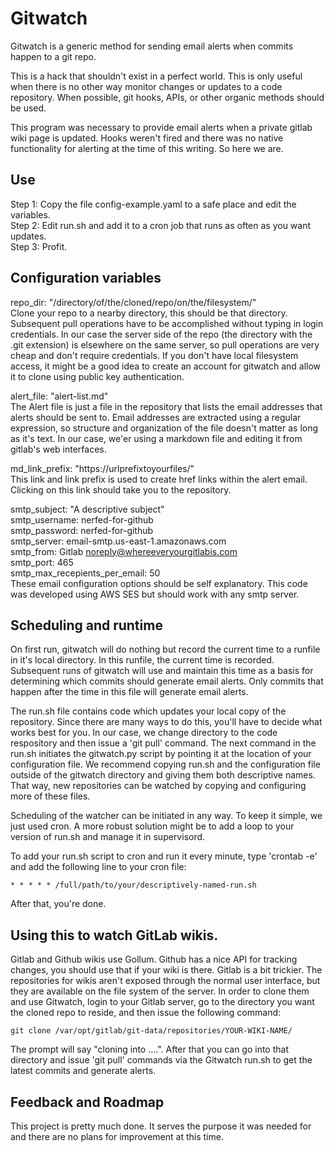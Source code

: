 # Gitwatch
Gitwatch is a generic method for sending email alerts when commits happen to a git repo.

This is a hack that shouldn't exist in a perfect world. This is only useful
when there is no other way monitor changes or updates to a code repository.
When possible, git hooks, APIs, or other organic methods should be used.

This program was necessary to provide email alerts when a private gitlab wiki
page is updated. Hooks weren't fired and there was no native functionality
for alerting at the time of this writing. So here we are.

## Use
Step 1: Copy the file config-example.yaml to a safe place and edit the variables.  
Step 2: Edit run.sh and add it to a cron job that runs as often as you want updates.   
Step 3: Profit.

## Configuration variables

repo_dir: "/directory/of/the/cloned/repo/on/the/filesystem/"  
Clone your repo to a nearby directory, this should be that directory.
Subsequent pull operations have to
be accomplished without typing in login credentials. In our case the server
side of the repo (the directory with the .git extension) is elsewhere on the
same server, so pull operations are very cheap and don't require credentials. If
you don't have local filesystem access, it might be a good idea to create an
account for gitwatch and allow it to clone using public key authentication.

alert_file: "alert-list.md"  
The Alert file is just a file in the repository that lists the email addresses
that alerts should be sent to. Email addresses are extracted using a regular
expression, so structure and organization of the file doesn't matter as long
as it's text. In our case, we'er using a markdown file and editing it from
gitlab's web interfaces.

md_link_prefix: "https://urlprefixtoyourfiles/"  
This link and link prefix is used to create href links within the alert email.
Clicking on this link should take you to the repository.

smtp_subject: "A descriptive subject"  
smtp_username: nerfed-for-github  
smtp_password: nerfed-for-github  
smtp_server: email-smtp.us-east-1.amazonaws.com  
smtp_from: Gitlab <noreply@whereeveryourgitlabis.com>  
smtp_port: 465  
smtp_max_recepients_per_email: 50  
These email configuration options should be self explanatory. This code was
developed using AWS SES but should work with any smtp server.

## Scheduling and runtime
On first run, gitwatch will do nothing but record the current time to a runfile
in it's local directory. In this runfile, the current time is recorded. Subsequent
runs of gitwatch will use and maintain this time as a basis for determining which
commits should generate email alerts. Only commits that happen after the time in this
file will generate email alerts.

The run.sh file contains code which updates your local copy of the repository.
Since there are many ways to do this, you'll have to decide what works best for you.
In our case, we change directory to the code respository and then issue a 'git pull'
command. The next command in the run.sh initiates the gitwatch.py script by pointing
it at the location of your configuration file. We recommend copying run.sh and the
configuration file outside of the gitwatch directory and giving them both descriptive
names. That way, new repositories can be watched by copying and configuring more of
these files.

Scheduling of the watcher can be initiated in any way. To keep it simple, we
just used cron. A more robust solution might be to add a loop to your version
of run.sh and manage it in supervisord.

To add your run.sh script to cron and run it every minute, type 'crontab -e' and
add the following line to your cron file:

    * * * * * /full/path/to/your/descriptively-named-run.sh

After that, you're done.

## Using this to watch GitLab wikis.
Gitlab and Github wikis use Gollum. Github has a nice API for tracking changes,
you should use that if your wiki is there. Gitlab is a bit trickier. The repositories
for wikis aren't exposed through the normal user interface, but they are available
on the file system of the server. In order to clone them and use Gitwatch, login
to your Gitlab server, go to the directory you want the cloned repo to reside,
and then issue the following command:

    git clone /var/opt/gitlab/git-data/repositories/YOUR-WIKI-NAME/

The prompt will say "cloning into ....". After that you can go into that directory
and issue 'git pull' commands via the Gitwatch run.sh to get the latest commits
and generate alerts.

## Feedback and Roadmap
This project is pretty much done. It serves the purpose it was needed for and there
are no plans for improvement at this time.
